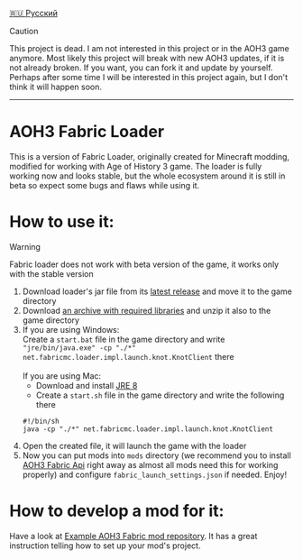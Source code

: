 [🇷🇺 Русский](https://github.com/MushroomMif/aoh3-fabric-loader/blob/master/README_RU.md)

> [!CAUTION]
> This project is dead. I am not interested in this project or in the AOH3 game anymore.
> Most likely this project will break with new AOH3 updates, if it is not already broken.
> If you want, you can fork it and update by yourself.
> Perhaps after some time I will be interested in this project again, but I don't think it will happen soon.
-----
AOH3 Fabric Loader
===========
This is a version of Fabric Loader, originally created for Minecraft modding,
modified for working with Age of History 3 game.
The loader is fully working now and looks stable, but the whole ecosystem around
it is still in beta so expect some bugs and flaws while using it.

# How to use it:
> [!WARNING]
> Fabric loader does not work with beta version of the game,
> it works only with the stable version
1. Download loader's jar file from its [latest release](https://github.com/MushroomMif/aoh3-fabric-loader/releases/latest)
and move it to the game directory
2. Download
[an archive with required libraries](https://disk.yandex.ru/d/lNFkjFRI_5MzUQ)
and unzip it also to the game directory
3. If you are using Windows:<br/>
Create a `start.bat` file in the game directory and write
`"jre/bin/java.exe" -cp "./*" net.fabricmc.loader.impl.launch.knot.KnotClient` there
<br/><br/>
If you are using Mac:<br/>
   - Download and install [JRE 8](https://adoptium.net/temurin/releases/?os=mac&package=jre&version=8&arch=any)
   - Create a `start.sh` file in the game directory and write the following there
   ```shell
   #!/bin/sh
   java -cp "./*" net.fabricmc.loader.impl.launch.knot.KnotClient
   ```
4. Open the created file, it will launch the game with the loader
5. Now you can put mods into `mods` directory (we recommend you to install
   [AOH3 Fabric Api](https://github.com/MushroomMif/aoh3-fabric-api) right away 
   as almost all mods need this for working properly) and configure
   `fabric_launch_settings.json` if needed. Enjoy!

# How to develop a mod for it:
Have a look at [Example AOH3 Fabric mod repository](https://github.com/MushroomMif/example-aoh3-fabric-mod).
It has a great instruction telling how to set up your mod's project.
